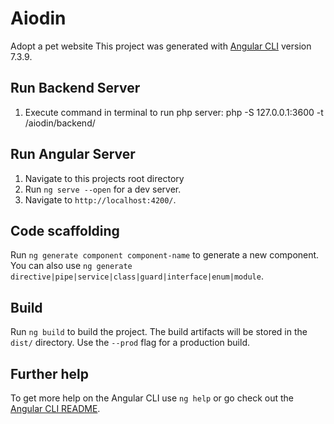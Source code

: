 # Aiodin

Adopt a pet website
This project was generated with [Angular CLI](https://github.com/angular/angular-cli) version 7.3.9.

## Run Backend Server
1. Execute command in terminal to run php server: php -S 127.0.0.1:3600 -t <relative path>/aiodin/backend/

## Run Angular Server

1. Navigate to this projects root directory
2. Run `ng serve --open` for a dev server. 
3. Navigate to `http://localhost:4200/`.

## Code scaffolding

Run `ng generate component component-name` to generate a new component. You can also use `ng generate directive|pipe|service|class|guard|interface|enum|module`.

## Build

Run `ng build` to build the project. The build artifacts will be stored in the `dist/` directory. Use the `--prod` flag for a production build.

## Further help

To get more help on the Angular CLI use `ng help` or go check out the [Angular CLI README](https://github.com/angular/angular-cli/blob/master/README.md).
